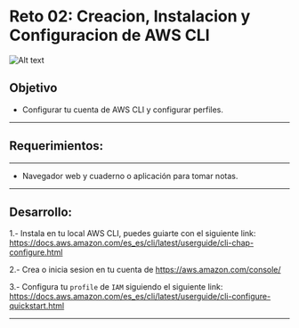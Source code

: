 # Reto 02: Creacion, Instalacion y Configuracion de AWS CLI

![Alt text](https://miro.medium.com/max/1017/0*tHezTGVhyqoXDtKu.png?raw=true "DevOps")


## Objetivo

-  Configurar tu cuenta de AWS CLI y configurar perfiles.

---

## Requerimientos:

---

- Navegador web y cuaderno o aplicación para tomar notas.

---

## Desarrollo:

1.- Instala en tu local AWS CLI, puedes guiarte con el siguiente link:
https://docs.aws.amazon.com/es_es/cli/latest/userguide/cli-chap-configure.html

2.- Crea o inicia sesion en tu cuenta de https://aws.amazon.com/console/

3.- Configura tu `profile` de `IAM` siguiendo el siguiente link:
https://docs.aws.amazon.com/es_es/cli/latest/userguide/cli-configure-quickstart.html

---